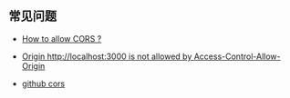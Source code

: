 ## 常见问题

- [How to allow CORS ?](https://stackoverflow.com/questions/7067966/how-to-allow-cors#answer-7069902)

- [Origin http://localhost:3000 is not allowed by Access-Control-Allow-Origin](https://stackoverflow.com/questions/18642828/origin-http-localhost3000-is-not-allowed-by-access-control-allow-origin)

- [github cors](https://github.com/expressjs/cors)
